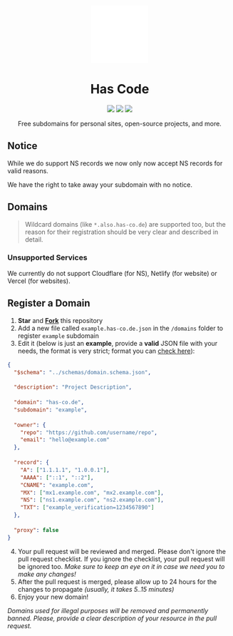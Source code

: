 <p align="center"><img src="https://raw.githubusercontent.com/has-co-de/.github/main/has-co.de.png" height="128"></p>
<h1 align="center">Has Code</h1>

<p align="center">
  <a href="https://github.com/has-co-de/register/tree/main/domains"><img src="https://img.shields.io/github/directory-file-count/has-co-de/register/domains?label=domains&style=for-the-badge&type=file"></a>
  <a href="https://github.com/has-co-de/register/issues"><img src="https://img.shields.io/github/issues-raw/has-co-de/register?label=issues&style=for-the-badge"></a>
  <a href="https://github.com/has-co-de/register/pulls"><img src="https://img.shields.io/github/issues-pr-raw/has-co-de/register?label=pull%20requests&style=for-the-badge"></a>
</p>

<p align="center">Free subdomains for personal sites, open-source projects, and more.</p>

## Notice

While we do support NS records we now only now accept NS records for valid reasons.

We have the right to take away your subdomain with no notice.

## Domains

> Wildcard domains (like `*.also.has-co.de`) are supported too, but the reason for their registration should be very clear and described in detail.

### Unsupported Services

We currently do not support Cloudflare (for NS), Netlify (for website) or Vercel (for websites).

## Register a Domain

1. **Star** and **[Fork](https://github.com/has-co-de/register/fork)** this repository
2. Add a new file called `example.has-co.de.json` in the `/domains` folder to register `example` subdomain
3. Edit it (below is just an **example**, provide a **valid** JSON file with your needs, the format is very strict; format you can [check here](https://jsonlint.com)):

```json
{
  "$schema": "../schemas/domain.schema.json",

  "description": "Project Description",

  "domain": "has-co.de",
  "subdomain": "example",

  "owner": {
    "repo": "https://github.com/username/repo",
    "email": "hello@example.com"
  },

  "record": {
    "A": ["1.1.1.1", "1.0.0.1"],
    "AAAA": ["::1", "::2"],
    "CNAME": "example.com",
    "MX": ["mx1.example.com", "mx2.example.com"],
    "NS": ["ns1.example.com", "ns2.example.com"],
    "TXT": ["example_verification=1234567890"]
  },

  "proxy": false
}
```

4. Your pull request will be reviewed and merged. Please don't ignore the pull request checklist. If you ignore the checklist, your pull request will be ignored too. _Make sure to keep an eye on it in case we need you to make any changes!_
5. After the pull request is merged, please allow up to 24 hours for the changes to propagate _(usually, it takes 5..15 minutes)_
6. Enjoy your new domain!

*Domains used for illegal purposes will be removed and permanently banned. Please, provide a clear description of your resource in the pull request.*
